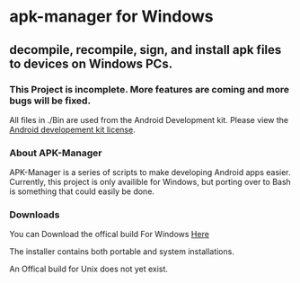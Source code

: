 # apk-manager for Windows
## decompile, recompile, sign, and install apk files to devices on Windows PCs.

### This Project is incomplete. More features are coming and more bugs will be fixed.

All files in ./Bin are used from the Android Development kit. Please view the [Android developement kit license](https://raw.githubusercontent.com/jordanbancino/apk-manager/master/AndroidSDKLicense.txt).


### About APK-Manager
APK-Manager is a series of scripts to make developing Android apps easier. Currently, this project is only availible for Windows, but porting over to Bash is something that could easily be done.

### Downloads
You can Download the offical build For Windows [Here](https://github.com/jordanbancino/apk-manager/raw/master/Downloads/Binaries/apk-manager_Installer.exe)

The installer contains both portable and system installations.

An Offical build for Unix does not yet exist.